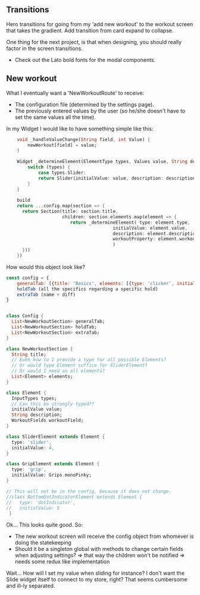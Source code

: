  ## Transitions

Hero transitions for going from my 'add new workout' to the workout screen that takes the gradient.
Add transition from card expand to collapse.

One thing for the next project, is that when designing, you should really factor in the screen transitions.

- Check out the Lato bold fonts for the modal components.

## New workout

What I eventually want a 'NewWorkoutRoute' to receive:

- The configuration file (determined by the settings page).
- The previously entered values by the user (so he/she doesn't have to set the same values all the time).


In my Widget I would like to have something simple like this:

```Dart
    void _handleValueChange(String field, int Value) {
        newWorkout[field] = value;
    }
    
    Widget _determineElement(ElementType types, Values value, String description) {
        switch (types) {
            case types.Slider:
            return Slider(initialValue: value, description: description, handleValueChange: _handleValueChange)
        }
    }
    
    build
    return ...config.map(section => {
      return Section(title: section.title, 
                     children: section.elements.map(element => {
                        return _determineElement( type: element.type, 
                                        initialValue: element.value, 
                                        description: element.description,
                                        workoutProperty: element.workoutProperty
                                        )
      }))
    })
```


How would this object look like?

```Javascript
const config = {
    generalTab: [{title: 'Basics', elements: [{type: 'clicker', initialValue: 3}]}, {title: Timers, elements: []}]
    holdTab (all the specifics regarding a specific hold)
    extraTab (name + diff)
}
```


```Dart

class Config {
  List<NewWorkoutSection> generalTab;
  List<NewWorkoutSection> holdTab;
  List<NewWorkoutSection> extraTab;
}

class NewWorkoutSection {
  String title;
  // Euhh how to I provide a type for all possible Elements?
  // Or would type Element suffice for SliderElement?
  // Or would I need an all elements?
  List<Element> elements;
}

class Element {
  InputTypes types;
  // Can this be strongly typed??
  initialValue value;
  String description;
  WorkoutFields workoutField;
}

class SliderElement extends Element {
  type: 'slider',
  initialValue: 4,
}

class GripElement extends Element {
  type: 'grip',
  initialValue: Grips.monoPinky;
}

// This will not be in the config, because it does not change.
//class BottomDotIndicatorElement extends Element {
//   type: 'dotIndicator',
//   initialValue: 5
 }
```


Ok... This looks quite good.
So:

- The new workout screen will receive the config object from whomever is doing the statekeeping
- Should it be a singleton global with methods to change certain fields when adjusting settings?
    => that way the children won't be notified
    => needs some redux like implementation
    
    
 Wait...
 How will I set my value when sliding for instance? 
 I don't want the Slide widget itself to connect to my store, right?
 That seems cumbersome and ill-ly separated.


